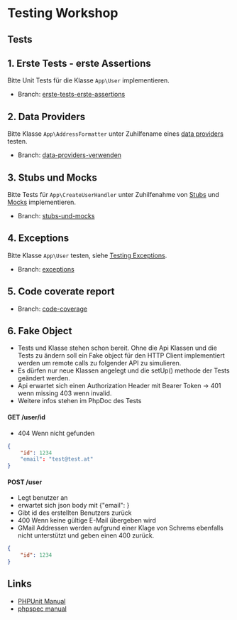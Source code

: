 # Testing Workshop

## Tests

## 1. Erste Tests - erste Assertions

Bitte Unit Tests für die Klasse `App\User` implementieren.

* Branch: [erste-tests-erste-assertions](https://github.com/jolicht/testing-workshop/tree/erste-tests-erste-assertions)

## 2. Data Providers

Bitte Klasse `App\AddressFormatter` unter Zuhilfename eines [data providers](https://phpunit.readthedocs.io/en/9.3/writing-tests-for-phpunit.html#data-providers) testen.

* Branch: [data-providers-verwenden](https://github.com/jolicht/testing-workshop/tree/data-providers-verwenden)

## 3. Stubs und Mocks

Bitte Tests für `App\CreateUserHandler` unter Zuhilfenahme von 
[Stubs](https://phpunit.readthedocs.io/en/9.3/test-doubles.html#stubs) und [Mocks](https://phpunit.readthedocs.io/en/9.3/test-doubles.html#mock-objects) implementieren.

* Branch: [stubs-und-mocks](https://github.com/jolicht/testing-workshop/tree/stubs-und-mocks)

## 4. Exceptions

Bitte Klasse `App\User` testen, siehe [Testing Exceptions](https://phpunit.readthedocs.io/en/9.3/writing-tests-for-phpunit.html#testing-exceptions).

* Branch: [exceptions](https://github.com/jolicht/testing-workshop/tree/exceptions)

## 5. Code coverate report

* Branch: [code-coverage](https://github.com/jolicht/testing-workshop/tree/code-coverage)

## 6. Fake Object
* Tests und Klasse stehen schon bereit. Ohne die Api Klassen und die Tests zu ändern soll ein Fake object für den HTTP Client implementiert werden um remote calls zu folgender API zu simulieren.
* Es dürfen nur neue Klassen angelegt und die setUp() methode der Tests geändert werden.
* Api erwartet sich einen Authorization Header mit Bearer Token -> 401 wenn missing 403 wenn invalid.
* Weitere infos stehen im PhpDoc des Tests

#### GET /user/id
* 404 Wenn nicht gefunden
```json
{
    "id": 1234
    "email": "test@test.at"
}
```
#### POST /user
* Legt benutzer an
* erwartet sich json body mit {"email": <string>}
* Gibt id des erstellten Benutzers zurück
* 400 Wenn keine gültige E-Mail übergeben wird
* GMail Addressen werden aufgrund einer Klage von Schrems ebenfalls nicht unterstützt und geben einen 400 zurück.

```json
{
    "id": 1234
}
```


## Links

* [PHPUnit Manual](https://phpunit.readthedocs.io/)
* [phpspec manual](http://www.phpspec.net/en/stable/manual/introduction.html)
